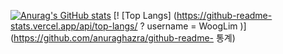[![Anurag's GitHub stats](https://github-readme-stats.vercel.app/api?username=WoogLim)](https://github.com/anuraghazra/github-readme-stats)
[! [Top Langs] (https://github-readme-stats.vercel.app/api/top-langs/ ? username = WoogLim )] (https://github.com/anuraghazra/github-readme- 통계)
